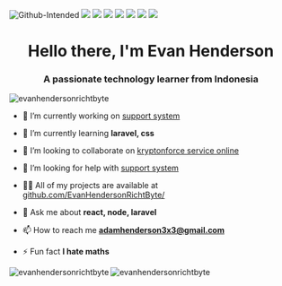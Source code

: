 ![Github-Intended](https://user-images.githubusercontent.com/58504115/89532809-9218bc80-d81c-11ea-9900-9ff0ee95e6c8.gif)
<img src="https://img.shields.io/badge/WHATSAPP-%2325D366.svg?&style=for-the-badge&logo=whatsapp&logoColor=white" /> <img src="https://img.shields.io/badge/facebook-%231877F2.svg?&style=for-the-badge&logo=facebook&logoColor=white" /> <img src="https://img.shields.io/badge/instagram-%23E4405F.svg?&style=for-the-badge&logo=instagram&logoColor=white" /> <img src="https://img.shields.io/badge/twitter-%231DA1F2.svg?&style=for-the-badge&logo=twitter&logoColor=white" /> <img src="https://img.shields.io/badge/linkedin-%230077B5.svg?&style=for-the-badge&logo=linkedin&logoColor=white" /> <img src="https://img.shields.io/badge/youtube-%23FF0000.svg?&style=for-the-badge&logo=youtube&logoColor=white" /> <img src="https://img.shields.io/badge/Steam-%23000000.svg?&style=for-the-badge&logo=steam&logoColor=white" />

<h1 align="center">Hello there, I'm Evan Henderson</h1>
<h3 align="center">A passionate technology learner from Indonesia</h3>

<p align="left"> <img src="https://komarev.com/ghpvc/?username=evanhendersonrichtbyte" alt="evanhendersonrichtbyte" /> </p>

- 🔭 I’m currently working on [support system](https://github.com/EvanHendersonRichtByte/support-system)

- 🌱 I’m currently learning **laravel, css**

- 👯 I’m looking to collaborate on [kryptonforce service online](https://github.com/EvanHendersonRichtByte/kryptonforce-service-online)

- 🤔 I’m looking for help with [support system](https://github.com/EvanHendersonRichtByte/support-system)

- 👨‍💻 All of my projects are available at [github.com/EvanHendersonRichtByte/](github.com/EvanHendersonRichtByte/)

- 💬 Ask me about **react, node, laravel**

- 📫 How to reach me **adamhenderson3x3@gmail.com**

- ⚡ Fun fact **I hate maths**

<img align="left" src="https://github-readme-stats.vercel.app/api/top-langs/?username=evanhendersonrichtbyte&layout=default&hide=html" alt="evanhendersonrichtbyte" /><img align="left" src="https://github-readme-stats.vercel.app/api?username=evanhendersonrichtbyte&show_icons=true" alt="evanhendersonrichtbyte" />

<!--
**EvanHendersonRichtByte/EvanHendersonRichtByte** is a ✨ _special_ ✨ repository because its `README.md` (this file) appears on your GitHub profile.

Here are some ideas to get you started:

- 🔭 I’m currently working on ...
- 🌱 I’m currently learning ...
- 👯 I’m looking to collaborate on ...
- 🤔 I’m looking for help with ...
- 💬 Ask me about ...
- 📫 How to reach me: ...
- 😄 Pronouns: ...
- ⚡ Fun fact: ...
-->

